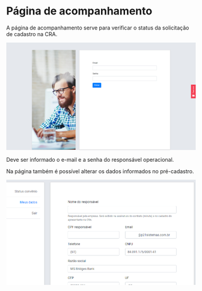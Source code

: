 # Página de acompanhamento

A página de acompanhamento serve para verificar o status da solicitação de cadastro na CRA.

![](../../.gitbook/assets/06.png)

Deve ser informado o e-mail e a senha do responsável operacional.

Na página também é possível alterar os dados informados no pré-cadastro.

![](../../.gitbook/assets/07.png)
